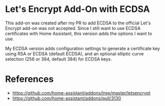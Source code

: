 # Let's Encrypt Add-On with ECDSA

This add-on was created after my PR to add ECDSA to the official Let's Encrypt add-on was not accepted. Since I still want to use ECDSA certificates with Home Assistant, this version adds the options I want to use.

My ECDSA version adds configuration settings to generate a certificate key using RSA or ECDSA (default ECDSA), and an optional elliptic curve selection (256 or 384, default 384) for ECDSA keys.

# References
* https://github.com/home-assistant/addons/tree/master/letsencrypt
* https://github.com/home-assistant/addons/pull/3130
